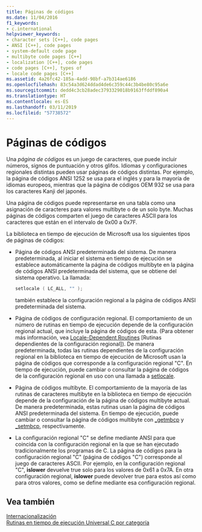 ```yaml
---
title: Páginas de códigos
ms.date: 11/04/2016
f1_keywords:
- c.international
helpviewer_keywords:
- character sets [C++], code pages
- ANSI [C++], code pages
- system-default code page
- multibyte code pages [C++]
- localization [C++], code pages
- code pages [C++], types of
- locale code pages [C++]
ms.assetid: 4a26fc42-185a-4add-98bf-a7b314ae6186
ms.openlocfilehash: 83c54a3d624ddad4de6c359c44c3b4be80c95a6e
ms.sourcegitcommit: dedd4c3cb28adec3793329018b9163ffddf890a4
ms.translationtype: HT
ms.contentlocale: es-ES
ms.lasthandoff: 03/11/2019
ms.locfileid: "57738572"
---
```

# <a name="code-pages"></a>Páginas de códigos

Una *página de códigos* es un juego de caracteres, que puede incluir números, signos de puntuación y otros glifos. Idiomas y configuraciones regionales distintas pueden usar páginas de códigos distintas. Por ejemplo, la página de códigos ANSI 1252 se usa para el inglés y para la mayoría de idiomas europeos, mientras que la página de códigos OEM 932 se usa para los caracteres Kanji del japonés.

Una página de códigos puede representarse en una tabla como una asignación de caracteres para valores multibyte o de un solo byte. Muchas páginas de códigos comparten el juego de caracteres ASCII para los caracteres que están en el intervalo de 0x00 a 0x7F.

La biblioteca en tiempo de ejecución de Microsoft usa los siguientes tipos de páginas de códigos:

- Página de códigos ANSI predeterminada del sistema. De manera predeterminada, al iniciar el sistema en tiempo de ejecución se establece automáticamente la página de códigos multibyte en la página de códigos ANSI predeterminada del sistema, que se obtiene del sistema operativo. La llamada:

    ```C
    setlocale ( LC_ALL, "" );
    ```

   también establece la configuración regional a la página de códigos ANSI predeterminada del sistema.

- Página de códigos de configuración regional. El comportamiento de un número de rutinas en tiempo de ejecución depende de la configuración regional actual, que incluye la página de códigos de esta. (Para obtener más información, vea [Locale-Dependent Routines](../c-runtime-library/locale.md) [Rutinas dependientes de la configuración regional]). De manera predeterminada, todas las rutinas dependientes de la configuración regional en la biblioteca en tiempo de ejecución de Microsoft usan la página de códigos que corresponde a la configuración regional "C". En tiempo de ejecución, puede cambiar o consultar la página de códigos de la configuración regional en uso con una llamada a [setlocale](../c-runtime-library/reference/setlocale-wsetlocale.md).

- Página de códigos multibyte. El comportamiento de la mayoría de las rutinas de caracteres multibyte en la biblioteca en tiempo de ejecución depende de la configuración de la página de códigos multibyte actual. De manera predeterminada, estas rutinas usan la página de códigos ANSI predeterminada del sistema. En tiempo de ejecución, puede cambiar o consultar la página de códigos multibyte con [_getmbcp](../c-runtime-library/reference/getmbcp.md) y [_setmbcp](../c-runtime-library/reference/setmbcp.md), respectivamente.

- La configuración regional "C" se define mediante ANSI para que coincida con la configuración regional en la que se han ejecutado tradicionalmente los programas de C. La página de códigos para la configuración regional "C" (página de códigos "C") corresponde al juego de caracteres ASCII. Por ejemplo, en la configuración regional "C", **islower** devuelve true solo para los valores de 0x61 a 0x7A. En otra configuración regional, **islower** puede devolver true para estos así como para otros valores, como se define mediante esa configuración regional.

## <a name="see-also"></a>Vea también

[Internacionalización](../c-runtime-library/internationalization.md)<br/>
[Rutinas en tiempo de ejecución Universal C por categoría](../c-runtime-library/run-time-routines-by-category.md)<br/>
